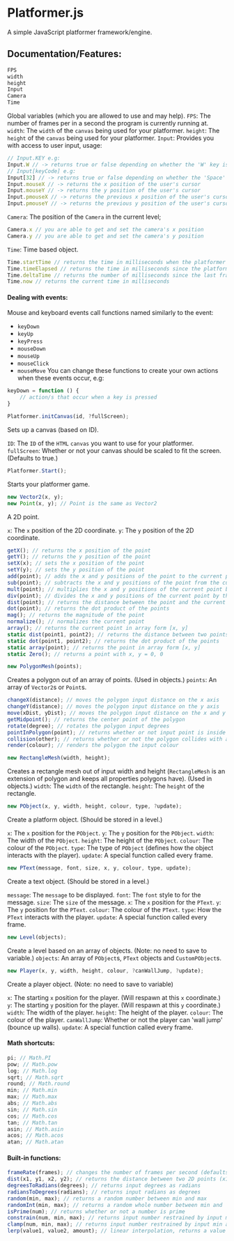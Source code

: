 # Platformer.js
A simple JavaScript platformer framework/engine.

## Documentation/Features:
```js
FPS
width
height
Input
Camera
Time
```
Global variables (which you are allowed to use and may help).
`FPS`: The number of frames per in a second the program is currently running at.
`width`: The `width` of the `canvas` being used for your platformer.
`height`: The `height` of the `canvas` being used for your platformer.
`Input`: Provides you with access to user input, usage:
```js
// Input.KEY e.g:
Input.W // -> returns true or false depending on whether the 'W' key is held down on the user's keyboard
// Input[keyCode] e.g:
Input[32] // -> returns true or false depending on whether the 'Space' key (spacebar) is held down on the user's keyboard
Input.mouseX // -> returns the x position of the user's cursor
Input.mouseY // -> returns the y position of the user's cursor
Input.pmouseX // -> returns the previous x position of the user's cursor
Input.pmouseY // -> returns the previous y position of the user's cursor
```
`Camera`: The position of the `Camera` in the current level;
```js
Camera.x // you are able to get and set the camera's x position
Camera.y // you are able to get and set the camera's y position
```
`Time`: Time based object.
```js
Time.startTime // returns the time in milliseconds when the platformer was started
Time.timeElapsed // returns the time in milliseconds since the platformer was started
Time.deltaTime // returns the number of milliseconds since the last frame
Time.now // returns the current time in milliseconds
```

#### Dealing with events:
Mouse and keyboard events call functions named similarly to the event:
- `keyDown`
- `keyUp`
- `keyPress`
- `mouseDown`
- `mouseUp`
- `mouseClick`
- `mouseMove`
You can change these functions to create your own actions when these events occur, e.g:
```js
keyDown = function () {
	// action/s that occur when a key is pressed
}
```

```js
Platformer.initCanvas(id, ?fullScreen);
```
Sets up a canvas (based on ID).

`ID`: The `ID` of the `HTML` `canvas` you want to use for your platformer.
`fullScreen`: Whether or not your canvas should be scaled to fit the screen. (Defaults to true.)

```js
Platformer.Start();
```
Starts your platformer game.

```js
new Vector2(x, y);
new Point(x, y); // Point is the same as Vector2
```
A 2D point.

`x`: The `x` position of the 2D coordinate.
`y`: The `y` position of the 2D coordinate.
```js
getX(); // returns the x position of the point
getY(); // returns the y position of the point
setX(x); // sets the x position of the point
setY(y); // sets the y position of the point
add(point); // adds the x and y positions of the point to the current point
sub(point); // subtracts the x and y positions of the point from the current point
mult(point); // multiplies the x and y positions of the current point by the point
div(point); // divides the x and y positions of the current point by the point
dist(point); // returns the distance between the point and the current point
dot(point); // returns the dot product of the points
mag(); // returns the magnitude of the point
normalize(); // normalizes the current point
array(); // returns the current point in array form [x, y]
static dist(point1, point2); // returns the distance between two points
static dot(point1, point2); // returns the dot product of the points
static array(point); // returns the point in array form [x, y]
static Zero(); // returns a point with x, y = 0, 0
```

```js
new PolygonMesh(points);
```
Creates a polygon out of an array of points. (Used in objects.)
`points`: An array of `Vector2`s or `Point`s.
```js
changeX(distance); // moves the polygon input distance on the x axis
changeY(distance); // moves the polygon input distance on the y axis
move(xDist, yDist); // moves the polygon input distance on the x and y axis
getMidpoint(); // returns the center point of the polygon
rotate(degree); // rotates the polygon input degrees
pointInPolygon(point); // returns whether or not input point is inside the polygon
collision(other); // returns whether or not the polygon collides with another polygon
render(colour); // renders the polygon the input colour
```

```js
new RectangleMesh(width, height);
```
Creates a rectangle mesh out of input width and height (`RectangleMesh` is an extension of polygon and keeps all properties polygons have). (Used in objects.)
`width`: The `width` of the rectangle.
`height`: The `height` of the rectangle.

```js
new PObject(x, y, width, height, colour, type, ?update);
```
Create a platform object. (Should be stored in a level.)

`x`: The `x` position for the `PObject`.
`y`: The `y` position for the `PObject`.
`width`: The width of the `PObject`.
`height`: The height of the `PObject`.
`colour`: The colour of the `PObject`.
`type`: The type of `PObject` (defines how the object interacts with the player).
`update`: A special function called every frame.

```js
new PText(message, font, size, x, y, colour, type, update);
```
Create a text object. (Should be stored in a level.)

`message`: The `message` to be displayed.
`font`: The `font` style to for the message.
`size`: The `size` of the message.
`x`: The `x` position for the `PText`.
`y`: The `y` position for the `PText`.
`colour`: The colour of the `PText`.
`type`: How the `PText` interacts with the player.
`update`: A special function called every frame.

```js
new Level(objects);
```
Create a level based on an array of objects. (Note: no need to save to variable.)
`objects`: An array of `PObject`s, `PText` objects and `CustomPObject`s.

```js
new Player(x, y, width, height, colour, ?canWallJump, ?update);
```
Create a player object. (Note: no need to save to variable)

`x`: The starting `x` position for the player. (Will respawn at this `x` coordinate.)
`y`: The starting `y` position for the player. (Will respawn at this `y` coordinate.)
`width`: The width of the player.
`height`: The height of the player.
`colour`: The colour of the player.
`canWallJump`: Whether or not the player can 'wall jump' (bounce up walls).
`update`: A special function called every frame.

#### Math shortcuts:
```js
pi; // Math.PI
pow; // Math.pow
log; // Math.log
sqrt; // Math.sqrt
round; // Math.round
min; // Math.min
max; // Math.max
abs; // Math.abs
sin; // Math.sin
cos; // Math.cos
tan; // Math.tan
asin; // Math.asin
acos; // Math.acos
atan; // Math.atan
```

#### Built-in functions:
```js
frameRate(frames); // changes the number of frames per second (defaults to 60)
dist(x1, y1, x2, y2); // returns the distance between two 2D points (x1, y1 and x2, y2)
degreesToRadians(degrees); // returns input degrees as radians
radiansToDegrees(radians); // returns input radians as degrees
random(min, max); // returns a random number between min and max
randomInt(min, max); // returns a random whole number between min and  max
isPrime(num); // returns whether or not a number is prime
constrain(num, min, max); // returns input number restrained by input min and max
clamp(num, min, max); // returns input number restrained by input min and max
lerp(value1, value2, amount); // linear interpolation, returns a value between value1 and value2 depending on linear interpolation amount
```
